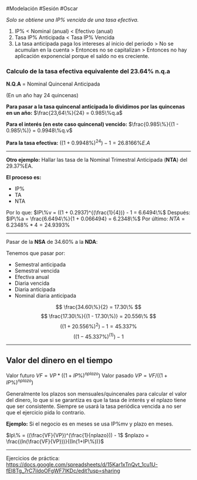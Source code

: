 #Modelación #Sesión #Oscar 

*Solo se obtiene una IP% vencida de una tasa efectiva.*

1) IP% < Nominal (anual) < Efectivo (anual)
2) Tasa IP% Anticipada < Tasa IP% Vencida
3) La tasa anticipada paga los intereses al inicio del periodo > No se acumulan en la cuenta > Entonces no se capitalizan > Entonces no hay aplicación exponencial porque el saldo no es creciente.

### Calculo de la tasa efectiva equivalente del 23.64% n.q.a

**N.Q.A** = Nominal Quincenal Anticipada

(En un año hay 24 quincenas)

**Para pasar a la tasa quincenal anticipada lo dividimos por las quincenas en un año:**
$\frac{23,64\%}{24} = 0.985\%q.a$ 

**Para el interés (en este caso quincenal) vencido:** $\frac{0.985\%}{(1 - 0.985\%)} = 0.9948\%q.v$  

**Para la tasa efectiva:**
$((1 + 0.9948\%)^{24}) - 1 = 26.8166\%E.A$

---

**Otro ejemplo:** Hallar las tasa de la Nominal Trimestral Anticipada (**NTA**) del 29.37%EA.

**El proceso es:**
- IP%
- TA
- NTA

Por lo que:
$IP\%v = ((1 + 0.2937)^{(\frac{1}{4})} - 1 = 6.6494\%$
Después:
$IP\%a = \frac{6.6494\%}{1 + 0.066494} = 6.2348\%$
Por último:
$NTA = 6.2348\% * 4 = 24.9393\%$

---

Pasar de la **NSA** de 34.60% a la **NDA**:

Tenemos que pasar por:
- Semestral anticipada
- Semestral vencida
- Efectiva anual
- Diaria vencida
- Diaria anticipada
- Nominal diaria anticipada

$$
\frac{34.60\%}{2} = 17.30\%
$$
$$
\frac{17.30\%}{(1 - 17.30\%)} = 20.556\%
$$
$$
((1 + 20.556\%)^2) - 1 = 45.337\%
$$
$$
((1 - 45.337\%)^{(1)}) - 1
$$

---

## Valor del dinero en el tiempo

Valor futuro $VF = VP * ((1 + IP\%)^{nplazo})$
Valor pasado $VP = VF / ((1 + IP\%)^{nplazo})$

Generalmente los plazos son mensuales/quincenales para calcular el valor del dinero, lo que si se garantiza es que la tasa de interés y el nplazo tiene que ser consistente. Siempre se usará la tasa periódica vencida a no ser que el ejercicio pida lo contrario.

**Ejemplo:** Si el negocio es en meses se usa IP%mv y plazo en meses.

$Ip\% = ((\frac{VF}{VP})^(\frac{1}{nplazo})) - 1$
$nplazo = \frac{(ln(\frac{VF}{VP}))}{(ln(1+IP\%))}$

---

Ejercicios de práctica:
https://docs.google.com/spreadsheets/d/15Kar1xTnQvt_1cu1U-fEI8Tg_7rC7ildoOFgWF7lKDc/edit?usp=sharing